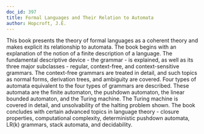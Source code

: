 ```yaml
---
doc_id: 397
title: Formal Languages and Their Relation to Automata
author: Hopcroft, J.E.
---
```


This book presents the theory of formal languages as a coherent theory
and makes explicit its relationship to automata.  The book begins with an
explanation of the notion of a finite description of a language.  The
fundamental descriptive device - the grammar - is explained, as well as
its three major subclasses - regular, context-free, and context-sensitive
grammars.  The context-free grammars are treated in detail, and such topics
as normal forms, derivation trees, and ambiguity are covered.  Four types of
automata equivalent to the four types of grammars are described.  These
automata are the finite automaton, the pushdown automaton, the linear
bounded automaton, and the Turing machine.  The Turing machine is covered in
detail, and unsolvability of the halting problem shown.  The book concludes
with certain advanced topics in language theory - closure properties,
computational complexity, deterministic pushdown automata, LR(k) grammars,
stack automata, and decidability.